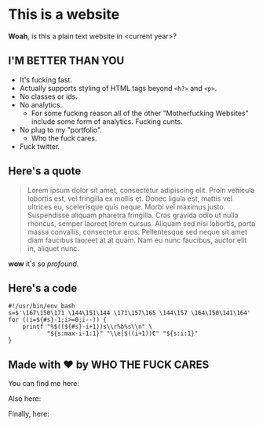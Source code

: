 # This is a website

**Woah**, is this a plain text website in \<current year\>?

## I'M BETTER THAN YOU

- It's fucking fast.
- Actually supports styling of HTML tags beyond `<h?>` and `<p>`.
- No classes or ids.
- No analytics.
    - For some fucking reason all of the other "Motherfucking Websites" include some form of analytics. Fucking cunts.
- No plug to my "portfolio".
    - Who the fuck cares.
- Fuck twitter.


## Here's a quote

> Lorem ipsum dolor sit amet, consectetur adipiscing elit. Proin vehicula lobortis est, vel fringilla ex mollis et. Donec ligula est, mattis vel ultrices eu, scelerisque quis neque. Morbi vel maximus justo. Suspendisse aliquam pharetra fringilla. Cras gravida odio ut nulla rhoncus, semper laoreet lorem cursus. Aliquam sed nisi lobortis, porta massa convallis, consectetur eros. Pellentesque sed neque sit amet diam faucibus laoreet at at quam. Nam eu nunc faucibus, auctor elit in, aliquet nunc.

**wow** it's so *profound*.


## Here's a code

```
#!/usr/bin/env bash
s=$'\167\150\171 \144\151\144 \171\157\165 \144\157 \164\150\141\164'
for ((i=${#s}-1;i>=0;i--)) {
    printf "%$((${#s}-i+1))s\\r%b%s\\n" \
           "${s:max-i-1:1}" "\\e[$((i+1))C" "${s:i:1}"
}
```

## Made with ❤︎ by WHO THE FUCK CARES

You can find me here:

Also here:

Finally, here:
